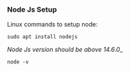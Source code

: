 


### Node Js Setup

Linux commands to setup node:
```
sudo apt install nodejs

```
_Node Js version should be above 14.6.0__
```
node -v
```
